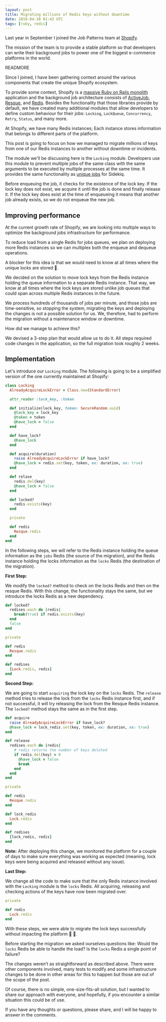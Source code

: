 ```yaml
---
layout: post
title: Migrating millions of Redis keys without downtime
date: 2019-04-30 01:43 UTC
tags: [ruby, redis]
---
```


Last year in September I joined the Job Patterns team at [Shopify](https://www.shopify.com/).

The mission of the team is to provide a stable platform so that developers can write their background jobs to power one of the biggest e-commerce platforms in the world.

READMORE

Since I joined, I have been gathering context around the various components that create the unique Shopify ecosystem.

To provide some context, Shopify is a [massive Ruby on Rails monolith](https://stackshare.io/shopify/e-commerce-at-scale-inside-shopifys-tech-stack) application and the background job architecture consists of [ActiveJob](https://edgeguides.rubyonrails.org/active_job_basics.html), [Resque](https://github.com/resque/resque), and [Redis](https://redis.io/). Besides the functionality that those libraries provide by default, we have created many additional modules that allow developers to define custom behaviour for their jobs: `Locking`, `LockQueue`, `Concurrency`, `Retry`, `Status`, and many more.

At Shopify, we have many Redis instances; Each instance stores information that belongs to different parts of the platform.

This post is going to focus on how we managed to migrate millions of keys from one of our Redis instances to another without downtime or incidents.

The module we'll be discussing here is the `Locking` module. Developers use this module to prevent multiple jobs of the same class with the same arguments to be executed by multiple processes at the same time. It provides the same functionality as [unique jobs](https://github.com/mhenrixon/sidekiq-unique-jobs) for Sidekiq.

Before enqueuing the job, it checks for the existence of the lock key. If the lock key does not exist, we acquire it until the job is done and finally release it. If the lock key does exist at the time of enqueueing it means that another job already exists, so we do not enqueue the new job.

## Improving performance

At the current growth rate of Shopify, we are looking into multiple ways to optimize the background jobs infrastructure for performance.

To reduce load from a single Redis for jobs queues, we plan on deploying more Redis instances so we can multiplex both the enqueue and dequeue operations.

A blocker for this idea is that we would need to know at all times where the unique locks are stored 🤔.

We decided on the solution to move lock keys from the Redis instance holding the queue information to a separate Redis instance. That way, we know at all times where the lock keys are stored unlike job queues that could span across multiple Redis instances in the future.


We process hundreds of thousands of jobs per minute, and those jobs are time-sensitive, so stopping the system, migrating the keys and deploying the changes is not a possible solution for us. We, therefore, had to perform the migration without a maintenance window or downtime.

How did we manage to achieve this?

We devised a 3-step plan that would allow us to do it. All steps required code changes in the application, so the full migration took roughly 2 weeks.

## Implementation

Let's introduce our `Locking` module. The following is going to be a simplified version of the one currently maintained at Shopify:

```ruby
class Locking
  AlreadyAcquireLockError = Class.new(StandardError)

  attr_reader :lock_key, :token

  def initialize(lock_key, token: SecureRandom.uuid)
    @lock_key = lock_key
    @token = token
    @have_lock = false
  end

  def have_lock?
    @have_lock
  end

  def acquire(duration)
    raise AlreadyAcquireLockError if have_lock?
    @have_lock = redis.set(key, token, ex: duration, nx: true)
  end

  def relase
    redis.del(key)
    @have_lock = false
  end

  def locked?
    redis.exists(key)
  end

  private

  def redis
    Resque.redis
  end
end
```

In the following steps, we will refer to the Redis instance holding the queue information as the `jobs` Redis (the source of the migration), and the Redis instance holding the locks information as the `locks` Redis (the destination of the migration).


**First Step:**

We modify the `locked?` method to check on the locks Redis and then on the resque Redis. With this change, the functionality stays the same, but we introduce the locks Redis as a new dependency.

```ruby
def locked?
  redises.each do |redis|
    break(true) if redis.exists(key)
  end
  false
end

private

def redis
  Resque.redis
end

def redises
  [Lock.redis, redis]
end
```

**Second Step:**

We are going to start `acquiring` the lock key on the `locks` Redis. The `release` method tries to release the lock from the `locks` Redis instance first, and if not successful, it will try releasing the lock from the Resque Redis instance. The `locked?` method stays the same as in the first step.

```ruby
def acquire
  raise AlreadyAcquireLockError if have_lock?
  @have_lock = lock_redis.set(key, token, ex: duration, nx: true)
end

def release
  redises.each do |redis|
    # redis returns the number of keys deleted
    if redis.del(key) > 0
      @have_lock = false
      break
    end
  end
end

private

def redis
  Resque.redis
end

def lock_redis
  Lock.redis
end

def redises
  [lock_redis, redis]
end
```

__Note:__ After deploying this change, we monitored the platform for a couple of days to make sure everything was working as expected (meaning, lock keys were being acquired and released without any issue).

**Last Step:**

We change all the code to make sure that the only Redis instance involved with the `Locking` module is the `locks` Redis. All acquiring, releasing and checking actions of the keys have now been migrated over.


```ruby
private

def redis
  Lock.redis
end
```

With these steps, we were able to migrate the lock keys successfully without impacting the platform 🎉 🎉.

Before starting the migration we asked ourselves questions like: Would the `locks` Redis be able to handle the load? Is the `locks` Redis a single point of failure?

The changes weren’t as straightforward as described above. There were other components involved, many tests to modify and some infrastructure changes to be done in other areas for this to happen but those are out of the scope of the post.

Of course, there is no simple, one-size-fits-all solution, but I wanted to share our approach with everyone, and hopefully, if you encounter a similar situation this could be of use.

If you have any thoughts or questions, please share, and I will be happy to answer in the comments.
